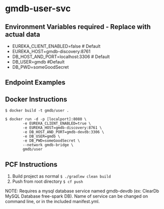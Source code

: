 # gmdb-user-svc

## Environment Variables required - Replace with actual data
* EUREKA_CLIENT_ENABLED=false # Default
* EUREKA_HOST=gmdb-discovery:8761
* DB_HOST_AND_PORT=localhost:3306 # Default
* DB_USER=gmdb #Default
* DB_PWD=someGoodSecret

## Endpoint Examples

## Docker Instructions
```
$ docker build -t gmdb/user .

$ docker run -d -p [localport]:8080 \
        -e EUREKA_CLIENT_ENABLED=true \
        -e EUREKA_HOST=gmdb-discovery:8761 \ 
        -e DB_HOST_AND_PORT=gmdb-devdb:3306 \
        -e DB_USER=gmdb \
        -e DB_PWD=someGoodSecret \
        --network gmdb-bridge \
        gmdb/user
```

## PCF Instructions
1. Build project as normal `$ ./gradlew clean build`
1. Push from root directory `$ cf push`

NOTE: Requires a mysql database service named gmdb-devdb (ex: ClearDb MySQL Database free-spark DB).  Name of service can be changed on command line, or in the included manifest.yml. 